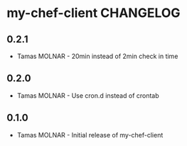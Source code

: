 my-chef-client CHANGELOG
========================

0.2.1
-----
- Tamas MOLNAR - 20min instead of 2min check in time

0.2.0
-----
- Tamas MOLNAR - Use cron.d instead of crontab

0.1.0
-----
- Tamas MOLNAR - Initial release of my-chef-client
